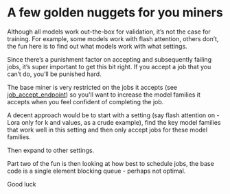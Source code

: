 # A few golden nuggets for you miners

Although all models work out-the-box for  validation, it’s not the case for training. For example, some models work with flash attention, others don’t, the fun here is to find out what models work with what settings.

Since there’s a punishment factor on accepting and subsequently failing jobs, it’s super important to get this bit right. If you accept a job that you can’t do, you’ll be punished hard.

The base miner is very restricted on the jobs it accepts (see [job_accept_endpoint](https://github.com/rayonlabs/G.O.D/blob/2edec909aa0dca4a7231ead5cf4ad00bbb7d2782/miner/endpoints/tuning.py#L106)) so you'll want to increase the model families it accepts when you feel confident of completing the job. 

A decent approach would be to start with a setting (say flash attention on - Lora only for k and values, as a crude example), find the key model families that work well in this setting and then only accept jobs for these model families.

Then expand to other settings.

Part two of the fun is then looking at how best to schedule jobs, the base code is a single element blocking queue - perhaps not optimal.

Good luck
